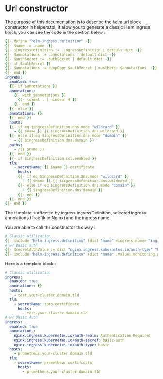 # Url constructor

The purpose of this documentation is to describe the helm url block constructor in helpers.tpl, it allow you to generate a classic Helm ingress block, you can see the code in the section below :

```yaml
{{- define "helm-ingress.definition" -}}
{{- $name := .name -}}
{{- $ingressDefinition := .ingressDefinition | default dict -}}
{{- $annotations := .annotations | default dict -}}
{{- $authSecret := .authSecret | default dict -}}
{{- if $authSecret }}
{{- $annotations := deepCopy $authSecret | mustMerge $annotations  -}}
{{- end }}
ingress:
  enabled: true
  {{- if $annotations }}
  annotations:
    {{- with $annotations }}
      {{- toYaml . | nindent 4 }}
    {{- end }}
  {{- else }}
  annotations: {}
  {{- end }}
  hosts:
  {{- if eq $ingressDefinition.dns.mode "wildcard" }}
    - {{ $name }}.{{ $ingressDefinition.dns.wildcard }}
  {{- else if eq $ingressDefinition.dns.mode "domain" }}
    - {{ $ingressDefinition.dns.domain }}
  paths:
    - /{{ $name }}
  {{- end }}
  {{- if $ingressDefinition.ssl.enabled }}
  tls:
    - secretName: {{ $name }}-certificate
      hosts:
      {{- if eq $ingressDefinition.dns.mode "wildcard" }}
        - {{ $name }}.{{ $ingressDefinition.dns.wildcard }}
      {{- else if eq $ingressDefinition.dns.mode "domain" }}
        - {{ $ingressDefinition.dns.domain }}
      {{- end }}
  {{- end }}
{{- end }}
```

The template is affected by ingress.ingressDefinition, selected ingress annotations (Traefik or Nginx) and the ingress name.

You are able to call the constructor this way :

```yaml
# Classic utilization
{{- include "helm-ingress.definition" (dict "name" <ingress-name> "ingressDefinition" .Values.ingress.ingressDefinition "annotations" .Values.ingress.traefik.chart.values.ingressAnnotations) -}}
# w/ Basic auth
{{- $secretAuthValue := dict "nginx.ingress.kubernetes.io/auth-type" "basic" "nginx.ingress.kubernetes.io/auth-secret" "basic-auth" "nginx.ingress.kubernetes.io/auth-realm" "Authentication Required" -}}
{{- include "helm-ingress.definition" (dict "name" .Values.monitoring.prometheus.chart.values.server.ingress.name "ingressDefinition" .Values.ingress.ingressDefinition "annotations" .Values.ingress.traefik.chart.values.ingressAnnotations "authSecret" $secretAuthValue) }}
```

Here is a template block :

```yaml
# Classic utilization
ingress:
  enabled: true
  annotations: {}
  hosts:
    - test.your-cluster.domain.tld
  tls:
    - secretName: toto-certificate
      hosts:
        - test.your-cluster.domain.tld
# w/ Basic Auth
ingress:
  enabled: true
  annotations:
    nginx.ingress.kubernetes.io/auth-realm: Authentication Required
    nginx.ingress.kubernetes.io/auth-secret: basic-auth
    nginx.ingress.kubernetes.io/auth-type: basic
  hosts:
    - prometheus.your-cluster.domain.tld
  tls:
    - secretName: prometheus-certificate
      hosts:
        - prometheus.your-cluster.domain.tld
```
